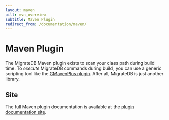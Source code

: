 ```yaml
---
layout: maven
pill: mvn_overview
subtitle: Maven Plugin
redirect_from: /documentation/maven/
---
```


# Maven Plugin

The MigrateDB Maven plugin exists to scan your class path during build time. To _execute_ MigrateDB commands during
build, you can use a generic scripting tool like the [GMavenPlus plugin](https://github.com/groovy/GMavenPlus). After
all, MigrateDB is just another library.

## Site

The full Maven plugin documentation is available at the [plugin documentation site](site).
